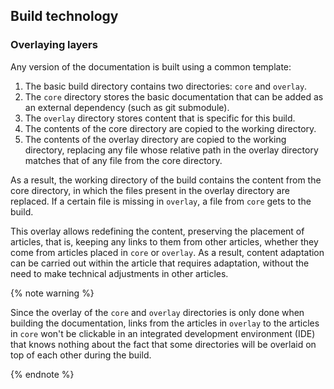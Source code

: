 ## Build technology

### Overlaying layers

Any version of the documentation is built using a common template:

1. The basic build directory contains two directories: `core` and `overlay`.
1. The `core` directory stores the basic documentation that can be added as an external dependency (such as git submodule).
1. The `overlay` directory stores content that is specific for this build.
1. The contents of the core directory are copied to the working directory.
1. The contents of the overlay directory are copied to the working directory, replacing any file whose relative path in the overlay directory matches that of any file from the core directory.

As a result, the working directory of the build contains the content from the core directory, in which the files present in the overlay directory are replaced. If a certain file is missing in `overlay`, a file from `core` gets to the build.

This overlay allows redefining the content, preserving the placement of articles, that is, keeping any links to them from other articles, whether they come from articles placed in `core` or `overlay`. As a result, content adaptation can be carried out within the article that requires adaptation, without the need to make technical adjustments in other articles.

{% note warning %}

Since the overlay of the `core` and `overlay` directories is only done when building the documentation, links from the articles in `overlay` to the articles in `core` won't be clickable in an integrated development environment (IDE) that knows nothing about the fact that some directories will be overlaid on top of each other during the build.

{% endnote %}


